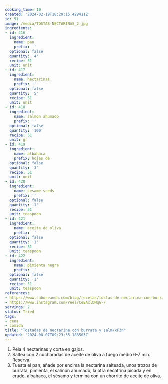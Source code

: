 ```yaml
---
cooking_time: 10
created: '2024-02-19T18:29:15.429411Z'
id: 51
image: /media/TOSTAS-NECTARINAS_2.jpg
ingredients:
- id: 416
  ingredient:
    name: pan
    prefix: ''
  optional: false
  quantity: '4'
  recipe: 51
  unit: unit
- id: 417
  ingredient:
    name: nectarinas
    prefix: ''
  optional: false
  quantity: '5'
  recipe: 51
  unit: unit
- id: 418
  ingredient:
    name: salmon ahumado
    prefix: ''
  optional: false
  quantity: '100'
  recipe: 51
  unit: gr
- id: 419
  ingredient:
    name: albahaca
    prefix: hojas de
  optional: false
  quantity: '3'
  recipe: 51
  unit: unit
- id: 420
  ingredient:
    name: sesame seeds
    prefix: ''
  optional: false
  quantity: '1'
  recipe: 51
  unit: teaspoon
- id: 421
  ingredient:
    name: aceite de oliva
    prefix: ''
  optional: false
  quantity: '1'
  recipe: 51
  unit: teaspoon
- id: 422
  ingredient:
    name: pimienta negra
    prefix: ''
  optional: false
  quantity: '1'
  recipe: 51
  unit: teaspoon
references:
- https://www.saboreanda.com/blog/recetas/tostas-de-nectarina-con-burrata-y-salmon
- https://www.instagram.com/reel/CeEAxlDMqG-/
servings: 2
status: Tried
tags:
- cena
- comida
title: "Tostadas de nectarina con burrata y salm\xF3n"
updated: '2024-08-07T09:23:35.188503Z'
---
```



1. Pela 4 nectarinas y corta en gajos.
2. Saltea con 2 cucharadas de aceite de oliva a fuego medio 6-7 min. Reserva.
3. Tuesta el pan, añade por encima la nectarina salteada, unos trozos de burrata, pimienta, el salmón ahumado, la otra necatrina picada y en crudo, albahaca, el sésamo y termina con un chorrito de aceite de oliva.

